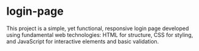 # login-page
This project is a simple, yet functional, responsive login page developed using fundamental web technologies: HTML for structure, CSS for styling, and JavaScript for interactive elements and basic validation.
